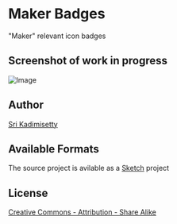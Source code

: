 # Maker Badges
"Maker" relevant icon badges

## Screenshot of work in progress
![Image](https://raw.github.com/kadimisetty/MakerBadges/master/img/screenshots/Screen%20Shot%202013-09-13%20at%208.34.52%20AM.png?raw=true)

## Author
[Sri Kadimisetty](sri.io)

## Available Formats
The source project is avilable as a [Sketch](http://www.bohemiancoding.com/sketch/) project


## License
[Creative Commons - Attribution - Share Alike](http://creativecommons.org/licenses/by-sa/3.0/)
